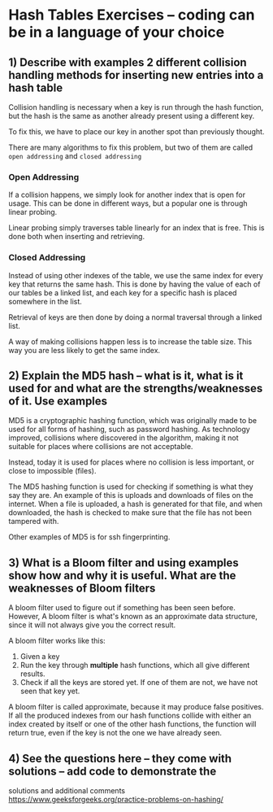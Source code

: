 # Hash Tables Exercises – coding can be in a language of your choice

## 1) Describe with examples 2 different collision handling methods for inserting new entries into a hash table

Collision handling is necessary when a key is run through the hash function, but the hash is the same as another already present using a different key.

To fix this, we have to place our key in another spot than previously thought.

There are many algorithms to fix this problem, but two of them are called `open addressing` and `closed addressing`

### Open Addressing

If a collision happens, we simply look for another index that is open for usage. This can be done in different ways, but a popular one is through linear probing.

Linear probing simply traverses table linearly for an index that is free. This is done both when inserting and retrieving.

### Closed Addressing

Instead of using other indexes of the table, we use the same index for every key that returns the same hash. This is done by having the value of each of our tables be a linked list, and each key for a specific hash is placed somewhere in the list.

Retrieval of keys are then done by doing a normal traversal through a linked list.

A way of making collisions happen less is to increase the table size. This way you are less likely to get the same index.

## 2) Explain the MD5 hash – what is it, what is it used for and what are the strengths/weaknesses of it. Use examples

MD5 is a cryptographic hashing function, which was originally made to be used for all forms of hashing, such as password hashing. As technology improved, collisions where discovered in the algorithm, making it not suitable for places where collisions are not acceptable.

Instead, today it is used for places where no collision is less important, or close to impossible (files).

The MD5 hashing function is used for checking if something is what they say they are. An example of this is uploads and downloads of files on the internet. When a file is uploaded, a hash is generated for that file, and when downloaded, the hash is checked to make sure that the file has not been tampered with.

Other examples of MD5 is for ssh fingerprinting.

## 3) What is a Bloom filter and using examples show how and why it is useful. What are the weaknesses of Bloom filters

A bloom filter used to figure out if something has been seen before. However, A bloom filter is what's known as an approximate data structure, since it will not always give you the correct result.

A bloom filter works like this:

1. Given a key
2. Run the key through __multiple__ hash functions, which all give different results.
3. Check if all the keys are stored yet. If one of them are not, we have not seen that key yet.

A bloom filter is called approximate, because it may produce false positives.
If all the produced indexes from our hash functions collide with either an index created by itself or one of the other hash functions, the function will return true, even if the key is not the one we have already seen.

## 4) See the questions here – they come with solutions – add code to demonstrate the

solutions and additional comments
https://www.geeksforgeeks.org/practice-problems-on-hashing/
